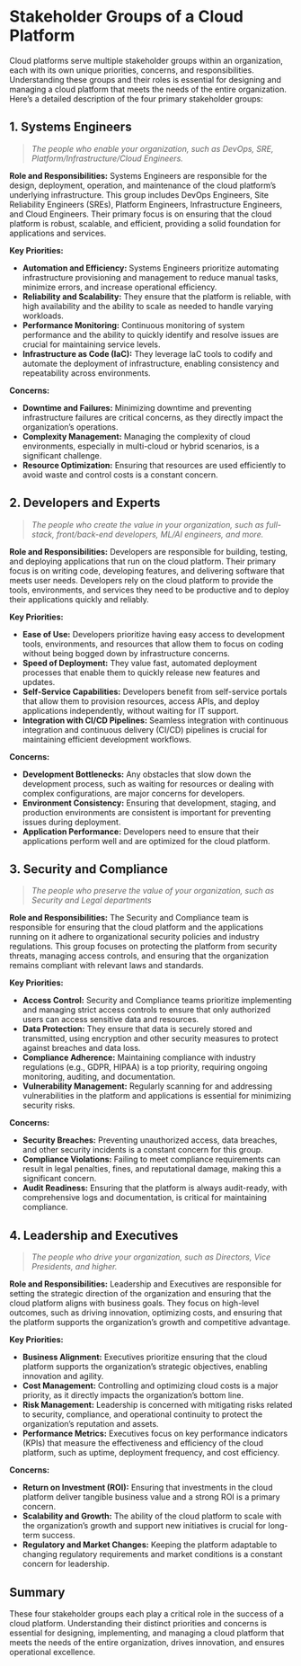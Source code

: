 # **Stakeholder Groups of a Cloud Platform**

Cloud platforms serve multiple stakeholder groups within an organization, each with its own unique priorities, concerns, and responsibilities. Understanding these groups and their roles is essential for designing and managing a cloud platform that meets the needs of the entire organization. Here’s a detailed description of the four primary stakeholder groups:

## **1. Systems Engineers**

> *The people who enable your organization, such as DevOps, SRE, Platform/Infrastructure/Cloud Engineers.*

**Role and Responsibilities:**
Systems Engineers are responsible for the design, deployment, operation, and maintenance of the cloud platform’s underlying infrastructure. This group includes DevOps Engineers, Site Reliability Engineers (SREs), Platform Engineers, Infrastructure Engineers, and Cloud Engineers. Their primary focus is on ensuring that the cloud platform is robust, scalable, and efficient, providing a solid foundation for applications and services.

**Key Priorities:**
- **Automation and Efficiency:** Systems Engineers prioritize automating infrastructure provisioning and management to reduce manual tasks, minimize errors, and increase operational efficiency.
- **Reliability and Scalability:** They ensure that the platform is reliable, with high availability and the ability to scale as needed to handle varying workloads.
- **Performance Monitoring:** Continuous monitoring of system performance and the ability to quickly identify and resolve issues are crucial for maintaining service levels.
- **Infrastructure as Code (IaC):** They leverage IaC tools to codify and automate the deployment of infrastructure, enabling consistency and repeatability across environments.

**Concerns:**
- **Downtime and Failures:** Minimizing downtime and preventing infrastructure failures are critical concerns, as they directly impact the organization’s operations.
- **Complexity Management:** Managing the complexity of cloud environments, especially in multi-cloud or hybrid scenarios, is a significant challenge.
- **Resource Optimization:** Ensuring that resources are used efficiently to avoid waste and control costs is a constant concern.

## **2. Developers and Experts**

> *The people who create the value in your organization, such as full-stack, front/back-end developers, ML/AI engineers, and more.*

**Role and Responsibilities:**
Developers are responsible for building, testing, and deploying applications that run on the cloud platform. Their primary focus is on writing code, developing features, and delivering software that meets user needs. Developers rely on the cloud platform to provide the tools, environments, and services they need to be productive and to deploy their applications quickly and reliably.

**Key Priorities:**
- **Ease of Use:** Developers prioritize having easy access to development tools, environments, and resources that allow them to focus on coding without being bogged down by infrastructure concerns.
- **Speed of Deployment:** They value fast, automated deployment processes that enable them to quickly release new features and updates.
- **Self-Service Capabilities:** Developers benefit from self-service portals that allow them to provision resources, access APIs, and deploy applications independently, without waiting for IT support.
- **Integration with CI/CD Pipelines:** Seamless integration with continuous integration and continuous delivery (CI/CD) pipelines is crucial for maintaining efficient development workflows.

**Concerns:**
- **Development Bottlenecks:** Any obstacles that slow down the development process, such as waiting for resources or dealing with complex configurations, are major concerns for developers.
- **Environment Consistency:** Ensuring that development, staging, and production environments are consistent is important for preventing issues during deployment.
- **Application Performance:** Developers need to ensure that their applications perform well and are optimized for the cloud platform.

## **3. Security and Compliance**

> *The people who preserve the value of your organization, such as Security and Legal departments*

**Role and Responsibilities:**
The Security and Compliance team is responsible for ensuring that the cloud platform and the applications running on it adhere to organizational security policies and industry regulations. This group focuses on protecting the platform from security threats, managing access controls, and ensuring that the organization remains compliant with relevant laws and standards.

**Key Priorities:**
- **Access Control:** Security and Compliance teams prioritize implementing and managing strict access controls to ensure that only authorized users can access sensitive data and resources.
- **Data Protection:** They ensure that data is securely stored and transmitted, using encryption and other security measures to protect against breaches and data loss.
- **Compliance Adherence:** Maintaining compliance with industry regulations (e.g., GDPR, HIPAA) is a top priority, requiring ongoing monitoring, auditing, and documentation.
- **Vulnerability Management:** Regularly scanning for and addressing vulnerabilities in the platform and applications is essential for minimizing security risks.

**Concerns:**
- **Security Breaches:** Preventing unauthorized access, data breaches, and other security incidents is a constant concern for this group.
- **Compliance Violations:** Failing to meet compliance requirements can result in legal penalties, fines, and reputational damage, making this a significant concern.
- **Audit Readiness:** Ensuring that the platform is always audit-ready, with comprehensive logs and documentation, is critical for maintaining compliance.

## **4. Leadership and Executives**

> *The people who drive your organization, such as Directors, Vice Presidents, and higher.*

**Role and Responsibilities:**
Leadership and Executives are responsible for setting the strategic direction of the organization and ensuring that the cloud platform aligns with business goals. They focus on high-level outcomes, such as driving innovation, optimizing costs, and ensuring that the platform supports the organization’s growth and competitive advantage.

**Key Priorities:**
- **Business Alignment:** Executives prioritize ensuring that the cloud platform supports the organization’s strategic objectives, enabling innovation and agility.
- **Cost Management:** Controlling and optimizing cloud costs is a major priority, as it directly impacts the organization’s bottom line.
- **Risk Management:** Leadership is concerned with mitigating risks related to security, compliance, and operational continuity to protect the organization’s reputation and assets.
- **Performance Metrics:** Executives focus on key performance indicators (KPIs) that measure the effectiveness and efficiency of the cloud platform, such as uptime, deployment frequency, and cost efficiency.

**Concerns:**
- **Return on Investment (ROI):** Ensuring that investments in the cloud platform deliver tangible business value and a strong ROI is a primary concern.
- **Scalability and Growth:** The ability of the cloud platform to scale with the organization’s growth and support new initiatives is crucial for long-term success.
- **Regulatory and Market Changes:** Keeping the platform adaptable to changing regulatory requirements and market conditions is a constant concern for leadership.

## **Summary**

These four stakeholder groups each play a critical role in the success of a cloud platform. Understanding their distinct priorities and concerns is essential for designing, implementing, and managing a cloud platform that meets the needs of the entire organization, drives innovation, and ensures operational excellence.
